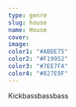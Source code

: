 ```yaml
---
type: genre
slug: house
name: House
cover:
image:
color1: "#ABDE75"
color2: "#F19952"
color3: "#7EE7FA"
color4: "#827E9F"
---
```



Kickbassbassbass
